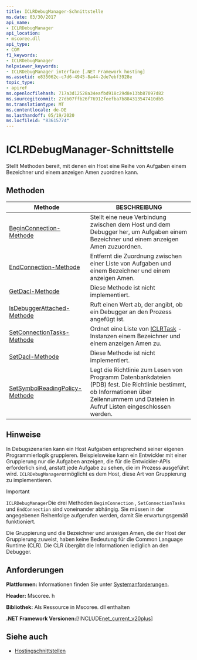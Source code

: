 ```yaml
---
title: ICLRDebugManager-Schnittstelle
ms.date: 03/30/2017
api_name:
- ICLRDebugManager
api_location:
- mscoree.dll
api_type:
- COM
f1_keywords:
- ICLRDebugManager
helpviewer_keywords:
- ICLRDebugManager interface [.NET Framework hosting]
ms.assetid: e835062c-c7d6-4945-8a44-2de7ebf3928e
topic_type:
- apiref
ms.openlocfilehash: 717a3d12528a34eafbd918c29d8e13bb87097d82
ms.sourcegitcommit: 27db07ffb26f76912feefba7b884313547410db5
ms.translationtype: MT
ms.contentlocale: de-DE
ms.lasthandoff: 05/19/2020
ms.locfileid: "83615774"
---
```

# <a name="iclrdebugmanager-interface"></a>ICLRDebugManager-Schnittstelle
Stellt Methoden bereit, mit denen ein Host eine Reihe von Aufgaben einem Bezeichner und einem anzeigen Amen zuordnen kann.  
  
## <a name="methods"></a>Methoden  
  
|Methode|BESCHREIBUNG|  
|------------|-----------------|  
|[BeginConnection-Methode](iclrdebugmanager-beginconnection-method.md)|Stellt eine neue Verbindung zwischen dem Host und dem Debugger her, um Aufgaben einem Bezeichner und einem anzeigen Amen zuzuordnen.|  
|[EndConnection-Methode](iclrdebugmanager-endconnection-method.md)|Entfernt die Zuordnung zwischen einer Liste von Aufgaben und einem Bezeichner und einem anzeigen Amen.|  
|[GetDacl-Methode](iclrdebugmanager-getdacl-method.md)|Diese Methode ist nicht implementiert.|  
|[IsDebuggerAttached-Methode](iclrdebugmanager-isdebuggerattached-method.md)|Ruft einen Wert ab, der angibt, ob ein Debugger an den Prozess angefügt ist.|  
|[SetConnectionTasks-Methode](../../../../docs/framework/unmanaged-api/hosting/iclrdebugmanager-setconnectiontasks-method.md)|Ordnet eine Liste von [ICLRTask](iclrtask-interface.md) -Instanzen einem Bezeichner und einem anzeigen Amen zu.|  
|[SetDacl-Methode](iclrdebugmanager-setdacl-method.md)|Diese Methode ist nicht implementiert.|  
|[SetSymbolReadingPolicy-Methode](iclrdebugmanager-setsymbolreadingpolicy-method.md)|Legt die Richtlinie zum Lesen von Programm Datenbankdateien (PDB) fest. Die Richtlinie bestimmt, ob Informationen über Zeilennummern und Dateien in Aufruf Listen eingeschlossen werden.|  
  
## <a name="remarks"></a>Hinweise  
 In Debugszenarien kann ein Host Aufgaben entsprechend seiner eigenen Programmierlogik gruppieren. Beispielsweise kann ein Entwickler mit einer Gruppierung nur die Aufgaben anzeigen, die für die Entwickler-APIs erforderlich sind, anstatt jede Aufgabe zu sehen, die im Prozess ausgeführt wird. `ICLRDebugManager`ermöglicht es dem Host, diese Art von Gruppierung zu implementieren.  
  
> [!IMPORTANT]
> `ICLRDebugManager`Die drei Methoden `BeginConnection` , `SetConnectionTasks` und `EndConnection` sind voneinander abhängig. Sie müssen in der angegebenen Reihenfolge aufgerufen werden, damit Sie erwartungsgemäß funktioniert.  
  
 Die Gruppierung und die Bezeichner und anzeigen Amen, die der Host der Gruppierung zuweist, haben keine Bedeutung für die Common Language Runtime (CLR). Die CLR übergibt die Informationen lediglich an den Debugger.  
  
## <a name="requirements"></a>Anforderungen  
 **Plattformen:** Informationen finden Sie unter [Systemanforderungen](../../get-started/system-requirements.md).  
  
 **Header:** Mscoree. h  
  
 **Bibliothek:** Als Ressource in Mscoree. dll enthalten  
  
 **.NET Framework Versionen:**[!INCLUDE[net_current_v20plus](../../../../includes/net-current-v20plus-md.md)]  
  
## <a name="see-also"></a>Siehe auch

- [Hostingschnittstellen](hosting-interfaces.md)
